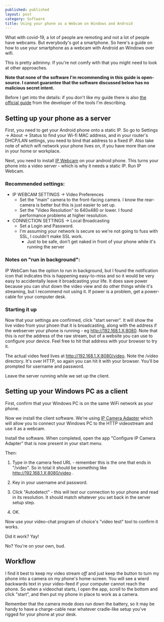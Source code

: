```yaml
---
published: published
layout: post
category: Software
title: Using your phone as a Webcam on Windows and Android
---
```


What with covid-19, a lot of people are remoting and not a lot of people have
webcams. But everybody's got a smartphone. So here's a guide on how to use your
smartphone as a webcam with Android an Windows over wifi.

This is pretty adminny. If you're not comfy with that you might need to look at
other approaches.

**Note that none of the software I'm recommending in this guide is open-source.
I cannot guarantee that the software discussed below has no malicious secret
intent.**

<!--excerpt-->

Before I get into the details: if you don't like my guide there is also [the
official guide](http://ip-webcam.appspot.com/static/doc.html) from the developer
of the tools I'm describing.

## Setting up your phone as a server

First, you need to get your Android phone onto a static IP. So go to Settings ->
About -> Status to find your Wi-fi MAC address, and in your router's DHCP/LAN
settings, you need to bind that address to a fixed IP. Also take note of _which_
wifi network your phone lives on, if you have more than one in your home or
workplace.

Next, you need to install [IP
Webcam](https://play.google.com/store/apps/details?id=com.pas.webcam&hl=en_CA)
on your android phone. This turns your phone into a video server - which is why
it needs a static IP. Run IP Webcam.

### Recommended settings:

- IP WEBCAM SETTINGS -> Video Preferences
  - Set the "main" camera to the front-facing camera. I know the rear-camera is
    better but this is just easier to set up.
  - Set the "Video Resolution" to 640x480 or lower. I found performance problems
    at higher resolution.
- CONNECTION SETTINGS -> Local Broadcasting
  - Set a Login and Password.
  - I'm assuming your network is secure so we're not going to fuss with SSL, I
    couldn't make SSL work.
    - Just to be safe, don't get naked in front of your phone while it's running
      the server

### Notes on "run in background":

IP WebCam has the option to run in background, but I found the notification icon
that indicates this is happening easy-to-miss and so it would be very easy to
accidentally leave it broadcasting your life. It does save power because you can
shut down the video view and do other things while it's streaming, but I
recommend not using it. If power is a problem, get a power-cable for your
computer desk.

### Starting it up

Now that your settings are confirmed, click "start server". It will show the
live video from your phoen that it is broadcasting, along with the address if
the webserver your phone is running - eg http://192.168.1.X:8080. Note that this
is _not_ the address of the raw stream, but of a website you can use to
configure your device. Feel free to hit that address with your browser to try
it.

The actual video feed lives at http://192.168.1.X:8080/video. Note the /video
directory. It's over HTTP, so again you can hit it with your browser. You'll be
prompted for username and password.

Leave the server running while we set up the client.

## Setting up your Windows PC as a client

First, confirm that your Windows PC is on the same WiFi network as your phone.

Now we install the client software. We're using [IP Camera
Adapter](https://ip-webcam.appspot.com/) which will allow you to connect your
Windows PC to the HTTP videostream and use it as a webcam.

Install the software. When completed, open the app "Configure IP Camera Adapter"
that is now present in your start menu.

Then:

1. Type in the camera feed URL - remember this is the one that ends in "/video".
   So in total it should be something like http://192.168.1.X:8080/video . 
   
2. Key in your username and password.

3. Click "Autodetect" - this will test our connection to your phone and read in
   its resolution. It should match whatever you set back in the server setup
   step.
   
4. OK.

Now use your video-chat program of choice's "video test" tool to confirm it
works.

Did it work? Yay!

No? You're on your own, bud.

## Workflow

I find it best to keep my video stream _off_ and just keep the button to turn my
phone into a camera on my phone's home-screen. You will see a wierd backwards
text in your video-feed if your computer cannot reach the phone. So when a
videochat starts, I open the app, scroll to the bottom and click "start", and
then put my phone in place to work as a camera.

Remember that the camera mode does run down the battery, so it may be handy to
have a charge-cable near whatever cradle-like setup you've rigged for your phone
at your desk.
